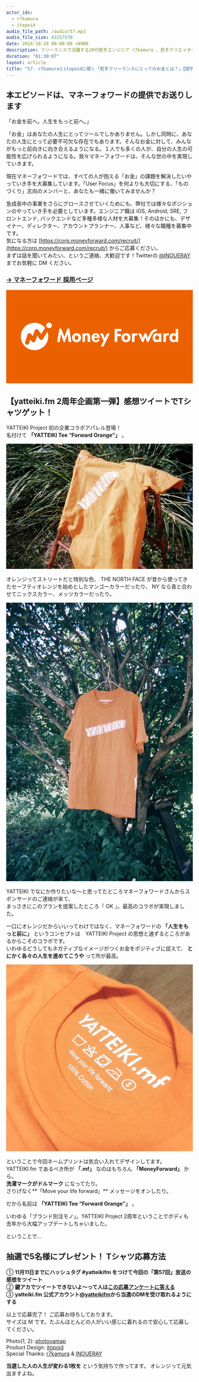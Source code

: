 ```yaml
---
actor_ids:
  - r7kamura
  - itopoid
audio_file_path: /audio/57.mp3
audio_file_size: 43257570
date: 2018-10-28 00:00:00 +0900
description: フリーランスで活躍する20代若手エンジニア r7kamura 、若手クリエイター itopoid。ちょうど年齢的にキャリアの分かれ目が近づく2人。「自分にとってお金とはどういう存在？」「仕事上で大切にすべき User Focus とは？」「そもそも、ものづくりで大事にしなくちゃいけないことは？」について話しました。普段ならちょっと話しづらい話題、全部盛りでお送りします。ちなみにさり気なく yatteiki.fm は 2 周年を迎えました。今回を皮切りに、年末まで企画をドカドカやっていきます。おたのしみに。
duration: "01:30:07"
layout: article
title: "57. r7kamuraとitopoidに聞く「若手フリーランスにとってのお金とは？」【提供:マネーフォワード】"
---
```


## 本エピソードは、マネーフォワードの提供でお送りします

「お金を前へ。人生をもっと前へ。」  
  
「お金」はあなたの人生にとってツールでしかありません。しかし同時に、あなたの人生にとって必要不可欠な存在でもあります。そんなお金に対して、みんながもっと前向きに向き合えるようになる。１人でも多くの人が、自分の人生の可能性を広げられるようになる。我々マネーフォワードは、そんな世の中を実現していきます。  
  
現在マネーフォワードでは、すべての人が抱える「お金」の課題を解決したいやっていき手を大募集しています。「User Focus」を何よりも大切にする、「ものづくり」志向のメンバーと、あなたも一緒に働いてみませんか？  
  
急成長中の事業をさらにグロースさせていくためにも、弊社では様々なポジションのやっていき手を必要としています。エンジニア職は iOS, Android, SRE, フロントエンド, バックエンドなど多種多様な人材を大募集！そのほかにも、デザイナー、ディレクター、アカウントプランナー、人事など、様々な職種を募集中です。  
気になる方は [https://corp.moneyforward.com/recruit/](https://corp.moneyforward.com/recruit/) からご応募ください。  
まずは話を聞いてみたい、というご連絡、大歓迎です！Twitterの [@INOUERAY](https://twitter.com/INOUERAY) までお気軽に DM ください。  
### [→ マネーフォワード 採用ページ](https://corp.moneyforward.com/recruit/)

![MoneyForward](/images/slideshows/57/Logo_MoneyForward_600300.png )


## 【yatteiki.fm 2周年企画第一弾】感想ツイートでTシャツゲット！
    
YATTEIKI Project 初の企業コラボアパレル登場！  
名付けて **「YATTEIKI Tee “Forward Orange”」** 。  
  
![MoneyForward](/images/slideshows/57/tee1.png )
  
オレンジってストリートだと特別な色、 THE NORTH FACE が昔から使ってきたセーフティオレンジを始めとしたマンゴーカラーだったり、 NY なら青と合わせてニックスカラー、メッツカラーだったり。  
  
![MoneyForward](/images/slideshows/57/tee2.png )

YATTEIKI でなにか作りたいな〜と思ってたところマネーフォワードさんからスポンサードのご連絡が来て、  
まっさきにこのプランを提案したところ「 OK 」。最高のコラボが実現しました。  
  
一口にオレンジだからいいってわけではなく、マネーフォワードの **「人生をもっと前に」** というコンセプトは　YATTEIKI Project の思想と通ずるところがあるからこそのコラボです。  
いわゆるどうしてもネガティブなイメージがつくお金をポジティブに捉えて、 **とにかく各々の人生を進めてこうや** って所が最高。    
  
![MoneyForward](/images/slideshows/57/tee3.png )
  
ということで今回ネームプリントは気合い入れてデザインしてます。  
YATTEIKI.fm であるべき所が **「.mf」** なのはもちろん **「MoneyForward」** から。  
**洗濯マークがドルマーク** になってたり。  
さりげなく**「Move your life forward」** メッセージをオンしたり。　  
  
だから名前は **「YATTEIKI Tee “Forward Orange”」** 。  
  
いわゆる「ブランド別注モノ」。YATTEIKI Project 2周年ということでボディも去年から大幅アップデートしちゃいました。  
  
ということで…  

## 抽選で5名様にプレゼント！ Tシャツ応募方法
①	**11月11日までにハッシュタグ #yatteikifm をつけて今回の「第57回」放送の感想をツイート**  
②	**鍵アカでツイートできないよ〜って人は[この応募アンケートに答える](https://goo.gl/forms/nrDiEGffd9FQPjfp2)**  
③	**yatteiki.fm 公式アカウント[@yatteikifm](https://twitter.com/yatteikifm)から当選のDMを受け取れるようにする**  
  
以上で応募完了！ ご応募お待ちしております。    
サイズは M です。たぶんほとんどの人がいい感じに着れるので安心して応募してください。

Photo(1, 2): [photoyamap](https://www.instagram.com/photoyamap/)  
Product Design: [itopoid](https://twitter.com/itopoid)  
Special Thanks: [r7kamura](https://twitter.com/r7akamura) & [INOUERAY](https://twitter.com/INOUERAY)  
  
**当選した人の人生が変わる1枚を** という気持ちで作ってます。
オレンジって元気出ますよね。  




